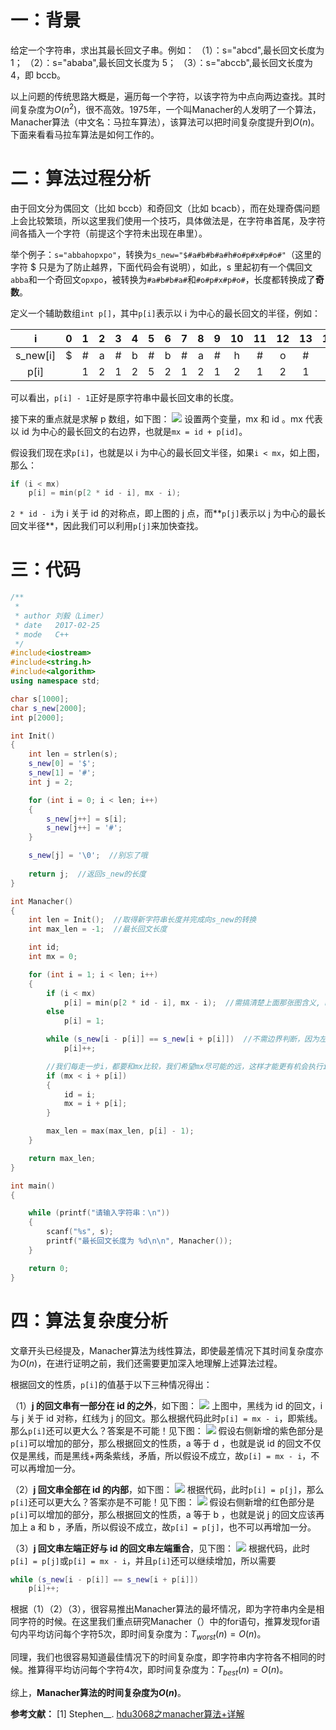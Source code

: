 # 一：背景
给定一个字符串，求出其最长回文子串。例如：
（1）：s="abcd",最长回文长度为 1；
（2）：s="ababa",最长回文长度为 5；
（3）：s="abccb",最长回文长度为 4，即 bccb。

以上问题的传统思路大概是，遍历每一个字符，以该字符为中点向两边查找。其时间复杂度为$O(n^2)$，很不高效。1975年，一个叫Manacher的人发明了一个算法，Manacher算法（中文名：马拉车算法），该算法可以把时间复杂度提升到$O(n)$。下面来看看马拉车算法是如何工作的。


<!--more-->


# 二：算法过程分析
由于回文分为偶回文（比如 bccb）和奇回文（比如 bcacb），而在处理奇偶问题上会比较繁琐，所以这里我们使用一个技巧，具体做法是，在字符串首尾，及字符间各插入一个字符（前提这个字符未出现在串里）。

举个例子：`s="abbahopxpo"`，转换为`s_new="$#a#b#b#a#h#o#p#x#p#o#"`（这里的字符 $ 只是为了防止越界，下面代码会有说明），如此，s 里起初有一个偶回文`abba`和一个奇回文`opxpo`，被转换为`#a#b#b#a#`和`#o#p#x#p#o#`，长度都转换成了**奇数**。

定义一个辅助数组`int p[]`，其中`p[i]`表示以 i 为中心的最长回文的半径，例如：

|    i     |  0   |  1   |  2   |  3   |  4   |  5   |  6   |  7   |  8   |  9   |  10  |  11  |  12  |  13  |  14  |  15  |  16  |  17  |  18  |  19  |
| :------: | :--: | :--: | :--: | :--: | :--: | :--: | :--: | :--: | :--: | :--: | :--: | :--: | :--: | :--: | :--: | :--: | :--: | :--: | :--: | :--: |
| s_new[i] |  $   |  #   |  a   |  #   |  b   |  #   |  b   |  #   |  a   |  #   |  h   |  #   |  o   |  #   |  p   |  #   |  x   |  #   |  p   |  #   |
|   p[i]   |      |  1   |  2   |  1   |  2   |  5   |  2   |  1   |  2   |  1   |  2   |  1   |  2   |  1   |  2   |  1   |  4   |  1   |  2   |  1   |

可以看出，`p[i] - 1`正好是原字符串中最长回文串的长度。

接下来的重点就是求解 p 数组，如下图：
![](http://oi0fekpsr.bkt.clouddn.com/Manacher.png#mirages-width=590&mirages-height=190&mirages-cdn-type=1)
设置两个变量，mx 和 id 。mx 代表以 id 为中心的最长回文的右边界，也就是`mx = id + p[id]`。

假设我们现在求`p[i]`，也就是以 i 为中心的最长回文半径，如果`i < mx`，如上图，那么：

```c++
if (i < mx)  
    p[i] = min(p[2 * id - i], mx - i);
```
`2 * id - i`为 i 关于 id 的对称点，即上图的 j 点，而**`p[j]`表示以 j 为中心的最长回文半径**，因此我们可以利用`p[j]`来加快查找。

# 三：代码
```c++
/**
 * 
 * author 刘毅（Limer）
 * date   2017-02-25
 * mode   C++ 
 */
#include<iostream>  
#include<string.h>
#include<algorithm>  
using namespace std;

char s[1000];
char s_new[2000];
int p[2000];

int Init()
{
	int len = strlen(s);
	s_new[0] = '$';
	s_new[1] = '#';
	int j = 2;

	for (int i = 0; i < len; i++)
	{
		s_new[j++] = s[i];
		s_new[j++] = '#';
	}

	s_new[j] = '\0';  //别忘了哦
	
	return j;  //返回s_new的长度
}

int Manacher()
{
	int len = Init();  //取得新字符串长度并完成向s_new的转换
	int max_len = -1;  //最长回文长度

	int id;
	int mx = 0;

	for (int i = 1; i < len; i++)
	{
		if (i < mx)
			p[i] = min(p[2 * id - i], mx - i);  //需搞清楚上面那张图含义, mx和2*id-i的含义
		else
			p[i] = 1;

		while (s_new[i - p[i]] == s_new[i + p[i]])  //不需边界判断，因为左有'$',右有'\0'
			p[i]++;

		//我们每走一步i，都要和mx比较，我们希望mx尽可能的远，这样才能更有机会执行if (i < mx)这句代码，从而提高效率
		if (mx < i + p[i])
		{
			id = i;
			mx = i + p[i];
		}

		max_len = max(max_len, p[i] - 1);
	}

	return max_len;
}

int main()
{

	while (printf("请输入字符串：\n"))
	{
		scanf("%s", s);
		printf("最长回文长度为 %d\n\n", Manacher());
	}

	return 0;
}
```

# 四：算法复杂度分析
文章开头已经提及，Manacher算法为线性算法，即使最差情况下其时间复杂度亦为$O(n)$，在进行证明之前，我们还需要更加深入地理解上述算法过程。

根据回文的性质，`p[i]`的值基于以下三种情况得出：

（1）**j 的回文串有一部分在 id 的之外**，如下图：
![](http://oi0fekpsr.bkt.clouddn.com/Manacher%E7%AE%97%E6%B3%95_1.png#mirages-width=740&mirages-height=350&mirages-cdn-type=1)
上图中，黑线为 id 的回文，i 与 j 关于 id 对称，红线为 j 的回文。那么根据代码此时`p[i] = mx - i`，即紫线。那么`p[i]`还可以更大么？答案是不可能！见下图：
![](http://oi0fekpsr.bkt.clouddn.com/Manacher%E7%AE%97%E6%B3%95_2.png#mirages-width=740&mirages-height=350&mirages-cdn-type=1)
假设右侧新增的紫色部分是`p[i]`可以增加的部分，那么根据回文的性质，a 等于 d ，也就是说 id 的回文不仅仅是黑线，而是黑线+两条紫线，矛盾，所以假设不成立，故`p[i] = mx - i`，不可以再增加一分。

（2）**j 回文串全部在 id 的内部**，如下图：
![](http://oi0fekpsr.bkt.clouddn.com/Manacher%E7%AE%97%E6%B3%95_3.png#mirages-width=740&mirages-height=350&mirages-cdn-type=1)
根据代码，此时`p[i] = p[j]`，那么`p[i]`还可以更大么？答案亦是不可能！见下图：
![](http://oi0fekpsr.bkt.clouddn.com/Manacher%E7%AE%97%E6%B3%95_4.png#mirages-width=740&mirages-height=350&mirages-cdn-type=1)
假设右侧新增的红色部分是`p[i]`可以增加的部分，那么根据回文的性质，a 等于 b ，也就是说 j 的回文应该再加上 a 和 b ，矛盾，所以假设不成立，故`p[i] = p[j]`，也不可以再增加一分。

（3）**j 回文串左端正好与 id 的回文串左端重合**，见下图：
![](http://oi0fekpsr.bkt.clouddn.com/Manacher%E7%AE%97%E6%B3%95_5.png#mirages-width=740&mirages-height=350&mirages-cdn-type=1)
根据代码，此时`p[i] = p[j]`或`p[i] = mx - i`，并且`p[i]`还可以继续增加，所以需要

```c++
while (s_new[i - p[i]] == s_new[i + p[i]]) 
    p[i]++;
```
根据（1）（2）（3），很容易推出Manacher算法的最坏情况，即为字符串内全是相同字符的时候。在这里我们重点研究Manacher（）中的for语句，推算发现for语句内平均访问每个字符5次，即时间复杂度为：$T_{worst}(n)=O(n)$。

同理，我们也很容易知道最佳情况下的时间复杂度，即字符串内字符各不相同的时候。推算得平均访问每个字符4次，即时间复杂度为：$T_{best}(n)=O(n)$。

综上，**Manacher算法的时间复杂度为$O(n)$**。

**参考文献：**
[1] Stephen__. [hdu3068之manacher算法+详解](http://blog.csdn.net/xingyeyongheng/article/details/9310555)
